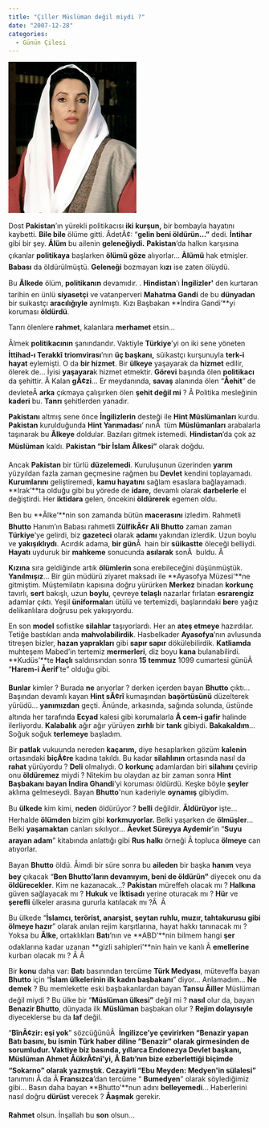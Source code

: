 ```yaml
---
title: "Çiller Müslüman değil miydi ?"
date: "2007-12-28"
categories: 
  - Günün Çilesi
---
```


[![bhutto_benazir.jpg](../uploads/2007/12/bhutto_benazir.jpg)](../uploads/2007/12/bhutto_benazir.jpg "bhutto_benazir.jpg")

Dost **Pakistan**’ın yürekli politikacısı **iki kurşun,** bir bombayla hayatını kaybetti. **Bile bile** ölüme gitti. ÂdetÃ¢: “**gelin beni öldürün…”** dedi. **İntihar** gibi bir şey. **Ãlüm** bu ailenin **geleneğiydi.** **Pakistan**’da halkın karşısına çıkanlar **politikaya** başlarken **ölümü göze** alıyorlar… **Ãlümü** hak etmişler. **Babası** da öldürülmüştü. **Geleneği** bozmayan k**ızı** ise zaten ölüydü.

Bu **Ãlkede** ölüm, **politikanın** devamıdır. . **Hindistan**’ı **İngilizler'** den kurtaran tarihin en ünlü **siyasetçi** ve vatanperveri **Mahatma** **Gandi** de bu **dünyadan** bir suikastçı **aracılığıyle** ayrılmıştı. Kızı Başbakan **İndira Gandi’**yi koruması **öldürdü**.

Tanrı ölenlere **rahmet**, kalanlara **merhamet** etsin…

Ãlmek **politikacının** şanındandır. Vaktiyle **Türkiye**’yi on iki sene yöneten **İttihad-ı Terakkî** **triomvirası**’nın **üç başkanı,** süikastçı kurşunuyla **terk-i hayat** eylemişti. O da **bir hizmet**. Bir **ülkeye** yaşayarak da **hizmet** edilir, ölerek de… İyisi **yaşayara**k hizmet etmektir. **Görevi** başında ölen **politikacı** da şehittir. Â Kalan **gÃ¢zi**… Er meydanında, **savaş** alanında ölen “**Åehit**” de devleteÂ **arka** çıkmaya çalışırken ölen **şehit değil mi** ? Â Politika mesleğinin **kaderi** bu. **Tanrı** şehitlerden yanadır.

**Pakistanı** altmış sene önce **İngilizlerin** desteği ile **Hint Müslümanları** kurdu. **Pakistan** kurulduğunda **Hint Yarımadası**’ nınÂ  tüm **Müslümanları** arabalarla taşınarak bu **Ãlkeye** doldular. Bazıları gitmek istemedi. **Hindistan**’da çok az **Müslüman** kaldı. **Pakistan** **“bir İslam Ãlkesi”** olarak doğdu.

Ancak **Pakistan** bir türlü **düzelemedi**. Kuruluşunun üzerinden **yarım** yüzyıldan fazla zaman geçmesine rağmen bu **Devlet** kendini toplayamadı. **Kurumlarını** geliştiremedi, **kamu hayatını** sağlam esaslara bağlayamadı. **Irak’**ta olduğu gibi bu yörede de **idare,** devamlı olarak **darbelerle** el değiştirdi. Her **iktidara** gelen, öncekini **öldürerek** egemen oldu.

Ben bu **Ãlke’**nin son zamanda bütün **macerasını** izledim. Rahmetli **Bhutto** Hanım’ın Babası rahmetli **ZülfikÃ¢r Ali Bhutto** zaman zaman **Türkiye**’ye gelirdi, biz **gazeteci** olarak **adamı** yakından izlerdik. Uzun boylu ve **yakışıklıydı**. Acırdık adama, **bir gün**Â  hain bir **süikastte** öleceği belliydi. **Hayatı** uyduruk bir **mahkeme** sonucunda **asılarak** sonÂ  buldu. Â 

**Kızına** sıra geldiğinde artık **ölümlerin** sona erebileceğini düşünmüştük. **Yanılmışız**… Bir gün müdürü ziyaret maksadı ile **Ayasofya Müzesi’**ne gitmiştim. Müştemilatın kapısına doğru yürürken **Merkez** binadan **korkunç** tavırlı, **sert** bakışlı, uzun **boylu**, çevreye **telaşlı** nazarlar fırlatan **esrarengiz** adamlar çıktı. Yeşil **üniformala**rı ütülü ve tertemizdi, başlarındaki **ber**e yağız delikanlılara doğrusu pek yakışıyordu.

En son **model** sofistike **silahlar** taşıyorlardı. Her an **ateş etmeye** hazırdılar. Tetiğe bastıkları anda **mahvolabilirdik**. Hasbelkader **Ayasofya**’nın avlusunda titreşen bizler, **hazan yaprakları** gibi **sapır sapır** dökülebilirdik. **Katliamda** muhteşem Mabed’in tertemiz **mermerleri**, diz boyu **kana** bulanabilirdi. **Kudüs’**te **Haçlı** saldırısından sonra **15 temmuz** 1099 cumartesi günüÂ  “**Harem-i Åerif**’te” olduğu gibi.

**Bunlar** kimler ? Burada **ne** arıyorlar ? derken içerden bayan **Bhutto** çıktı… Başından devamlı kayan **Hint sÃ¢rî** kumaşından **başörtüsünü** düzelterek yürüdü… **yanımızdan** geçti. Ãnünde, arkasında, sağında solunda, üstünde altında her tarafında **Ecyad** kalesi gibi korumalarla **Â cem-i gafir** halinde ilerliyordu. **Kalabalık** ağır ağır yürüyen **zırhlı** bir **tank** gibiydi. **Bakakaldım**… Soğuk soğuk **terlemeye** başladım.

Bir **patlak** vukuunda nereden **kaçarım,** diye hesaplarken gözüm **kalenin** ortasındaki **biçÃ¢re** kadına takıldı. Bu kadar **silahlının** ortasında nasıl da **rahat** yürüyordu ? **Deli** olmalıydı. O **korkunç** adamlardan biri **silahını** çevirip onu **öldüremez** miydi ? Nitekim bu olaydan az bir zaman sonra **Hint Başbakanı bayan İndira Ghandi**’yi koruması öldürdü. Keşke böyle **şeyler** aklıma gelmeseydi. Bayan **Bhutto**'nun kaderiyle **oynamış** gibiydim.

Bu **ülkede** kim kimi, **neden** öldürüyor ? **belli** değildir. **Ãldürüyor** işte… Herhalde **ölümden** bizim gibi **korkmuyorlar.** Belki yaşarken de **ölmüşler**… Belki **yaşamaktan** canları sıkılıyor… **Åevket Süreyya Aydemir**’in “**Suyu arayan adam**” kitabında anlattığı gibi **Rus halkı** örneği Â topluca **ölmeye** can atıyorlar.

Bayan **Bhutto** öldü. Åimdi bir süre sonra bu **aileden** bir başka **hanım** veya **bey** çıkacak “**Ben Bhutto’ların devamıyım, beni de öldürün”** diyecek onu da **öldürecekler**. Kim ne kazanacak…? **Pakistan** müreffeh olacak mı ? **Halkına** güven sağlayacak mı ? **Hukuk** ve **İktisadı** yerine oturacak mı ? **Hür** ve **şerefli** ülkeler arasına gururla katılacak mı ?Â  Â 

Bu ülkede “**İslamcı, terörist, anarşist, şeytan ruhlu, muzır, tahtakurusu gibi ölmeye hazır**” olarak anılan rejim karşıtlarına, hayat hakkı tanınacak mı ? Yoksa bu **Ãlke**, ortaklıkları **Batı**’nın ve **ABD’**nin bilmem hangi **şer** odaklarına kadar uzanan **gizli sahipleri’**nin hain ve kanlı Â **emellerine** kurban olacak mı ? Â Â 

Bir **konu** daha var: **Batı** basınından tercüme **Türk Medyası**, müteveffa bayan **Bhutto** için “**İslam ülkelerinin ilk kadın başbakanı**” diyor… Anlamadım… **Ne demek** ? Bu memlekette eski başbakanlardan bayan **Tansu Ãiller** Müslüman değil miydi ? Bu ülke bir “**Müslüman ülkesi”** değil mi ? **nasıl** olur da, bayan **Benazir Bhutto**, dünyada ilk **Müslüman** başbakan olur ? **Rejim dolayısıyle** diyeceklerse bu da **laf** değil.

“**BînÃ¢zir: eşi yok**” sözcüğünüÂ  **İngilizce’**ye çevirirken “**Benazir** yapan **Batı** basını, bu ismin **Türk** haber diline “**Benazir**” olarak girmesinden de **sorumludur**. Vaktiye biz basında, yıllarca **Endonezya** Devlet başkanı, Müslüman **Ahmet ÅükrÃ¢nî**’yi, Â **Batı**’nın bize **ezberlettiği** biçimde “**Sokarno**” olarak yazmıştık. **Cezayirli “Ebu Meyden:** Medyen'in sülalesi**”** tanımını Â da Â **Fransızca**’dan tercüme “ **Bumedyen**” olarak söylediğimiz gibi… Basın daha bayan **Bhutto’**nun adını **belleyemedi**… Haberlerini nasıl doğru **dürüst** verecek ? **Åaşmak** gerekir.

**Rahmet** olsun. İnşallah bu **son** olsun…

